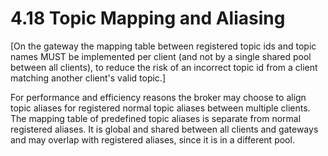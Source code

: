 # 4.18 Topic Mapping and Aliasing

\[On the gateway the mapping table between registered topic ids and topic names MUST be implemented per client
(and not by a single shared pool between all clients),
to reduce the risk of an incorrect topic id from a client matching another client's valid topic.]

For performance and efficiency reasons the broker may choose to align topic aliases for registered normal topic aliases between multiple clients.
The mapping table of predefined topic aliases is separate from normal registered aliases.
It is global and shared between all clients and gateways and may overlap with registered aliases, since it is in a different pool.
